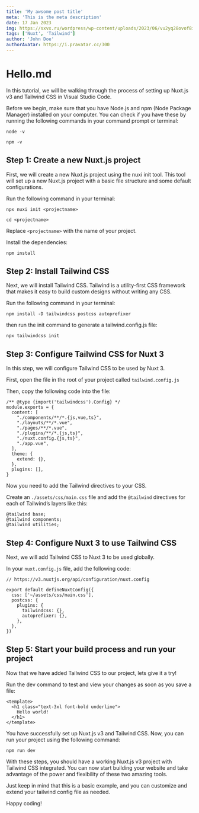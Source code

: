 ```yaml
---
title: 'My awsome post title'
meta: 'This is the meta description'
date: 17 Jan 2023
img: https://sxvx.ru/wordpress/wp-content/uploads/2023/06/vu2yq28ovof8ijcmm7tj8cj5pu54e393-300x225.jpg
tags: ['Nuxt', 'Tailwind']
author: 'John Doe'
authorAvatar: https://i.pravatar.cc/300
---
```


# Hello.md

In this tutorial, we will be walking through the process of setting up Nuxt.js v3 and Tailwind CSS in Visual Studio Code.

Before we begin, make sure that you have Node.js and npm (Node Package Manager) installed on your computer. You can check if you have these by running the following commands in your command prompt or terminal:

```shell[sh]{} meta-info=val
node -v
```

```shell[sh]{} meta-info=val
npm -v
```

## Step 1: Create a new Nuxt.js project

First, we will create a new Nuxt.js project using the nuxi init tool. This tool will set up a new Nuxt.js project with a basic file structure and some default configurations.

Run the following command in your terminal:

```shell[sh]{} meta-info=val
npx nuxi init <projectname>
```

```shell[sh]{} meta-info=val
cd <projectname>
```

Replace `<projectname>` with the name of your project.

Install the dependencies:

```shell[sh]{} meta-info=val
npm install
```

## Step 2: Install Tailwind CSS

Next, we will install Tailwind CSS. Tailwind is a utility-first CSS framework that makes it easy to build custom designs without writing any CSS.

Run the following command in your terminal:

```shell[sh]{} meta-info=val
npm install -D tailwindcss postcss autoprefixer
```

then run the init command to generate a tailwind.config.js file:

```shell[sh]{} meta-info=val
npx tailwindcss init
```

## Step 3: Configure Tailwind CSS for Nuxt 3

In this step, we will configure Tailwind CSS to be used by Nuxt 3.

First, open the file in the root of your project called `tailwind.config.js`

Then, copy the following code into the file:

```javascript[tailwind.config.js]{} meta-info=val
/** @type {import('tailwindcss').Config} */
module.exports = {
  content: [
    "./components/**/*.{js,vue,ts}",
    "./layouts/**/*.vue",
    "./pages/**/*.vue",
    "./plugins/**/*.{js,ts}",
    "./nuxt.config.{js,ts}",
    "./app.vue",
  ],
  theme: {
    extend: {},
  },
  plugins: [],
}
```

Now you need to add the Tailwind directives to your CSS.

Create an `./assets/css/main.css` file and add the `@tailwind` directives for each of Tailwind’s layers like this:

```css[./assets/css/main.css]{} meta-info=val
@tailwind base;
@tailwind components;
@tailwind utilities;
```

## Step 4: Configure Nuxt 3 to use Tailwind CSS

Next, we will add Tailwind CSS to Nuxt 3 to be used globally.

In your `nuxt.config.js` file, add the following code:

```typescript[nuxt.config.ts]{} meta-info=val
// https://v3.nuxtjs.org/api/configuration/nuxt.config

export default defineNuxtConfig({
  css: ['~/assets/css/main.css'],
  postcss: {
    plugins: {
      tailwindcss: {},
      autoprefixer: {},
    },
  },
})
```

## Step 5: Start your build process and run your project

Now that we have added Tailwind CSS to our project, lets give it a try!

Run the dev command to test and view your changes as soon as you save a file:

```html[app.vue]{} meta-info=val
<template>
  <h1 class="text-3xl font-bold underline">
    Hello world!
  </h1>
</template>
```

You have successfully set up Nuxt.js v3 and Tailwind CSS. Now, you can run your project using the following command:

```shell[sh]{} meta-info=val
npm run dev
```

With these steps, you should have a working Nuxt.js v3 project with Tailwind CSS integrated. You can now start building your website and take advantage of the power and flexibility of these two amazing tools.

Just keep in mind that this is a basic example, and you can customize and extend your tailwind config file as needed.

Happy coding!
